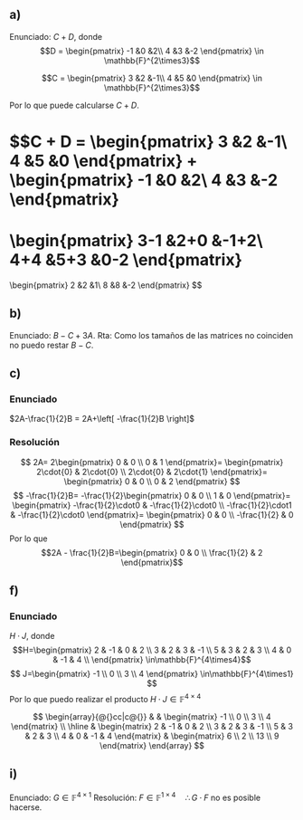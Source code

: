 ## a)

Enunciado: $C + D$, donde 
$$D = 
\begin{pmatrix}
	-1 &0 &2\\
	4 &3 &-2
\end{pmatrix}
\in \mathbb{F}^{2\times3}$$

$$C = 
\begin{pmatrix}
	3 &2 &-1\\
	4 &5 &0
\end{pmatrix}
\in \mathbb{F}^{2\times3}$$

Por lo que puede calcularse $C + D$.

$$C + D =
\begin{pmatrix}
	3 &2 &-1\\
	4 &5 &0
\end{pmatrix}
+
\begin{pmatrix}
	-1 &0 &2\\
	4 &3 &-2
\end{pmatrix}
=
\begin{pmatrix}
	3-1 &2+0 &-1+2\\
	4+4 &5+3 &0-2
\end{pmatrix}
=
\begin{pmatrix}
	2 &2 &1\\
	8 &8 &-2
\end{pmatrix}
$$

## b)
Enunciado: $B - C + 3A$.
Rta: Como los tamaños de las matrices no coinciden no puedo restar $B - C$.

## c)
### Enunciado
$2A-\frac{1}{2}B = 2A+\left[ -\frac{1}{2}B \right]$

### Resolución
$$
2A=
2\begin{pmatrix}
0 & 0 \\
0 & 1
\end{pmatrix}=
\begin{pmatrix}
2\cdot{0} & 2\cdot{0} \\
2\cdot{0} & 2\cdot{1}
\end{pmatrix}=
\begin{pmatrix}
0 & 0 \\
0 & 2
\end{pmatrix}
$$
$$
-\frac{1}{2}B=
-\frac{1}{2}\begin{pmatrix}
0 & 0 \\
1 & 0
\end{pmatrix}=
\begin{pmatrix}
-\frac{1}{2}\cdot0 & -\frac{1}{2}\cdot0 \\
-\frac{1}{2}\cdot1 & -\frac{1}{2}\cdot0
\end{pmatrix}=
\begin{pmatrix}
0 & 0 \\
-\frac{1}{2} & 0
\end{pmatrix}
$$
Por lo que 
$$2A - \frac{1}{2}B=\begin{pmatrix}
0 & 0 \\
\frac{1}{2} & 2
\end{pmatrix}$$

## f)
### Enunciado
$H\cdot J$, donde
$$H=\begin{pmatrix}
2 & -1 & 0 & 2 \\
3 & 2 & 3 & -1 \\
5 & 3 & 2 & 3 \\
4 & 0 & -1 & 4 \\
\end{pmatrix} \in\mathbb{F}^{4\times4}$$
$$
J=\begin{pmatrix} -1 \\ 0 \\ 3 \\ 4 \end{pmatrix} \in\mathbb{F}^{4\times1}
$$
Por lo que puedo realizar el producto $H\cdot J\in\mathbb{F}^{4\times4}$

$$
\begin{array}{@{}cc|c@{}}
& & \begin{matrix} -1 \\ 0 \\ 3 \\ 4 \end{matrix} \\
\hline
& \begin{matrix}
2 & -1 & 0 & 2 \\
3 & 2 & 3 & -1 \\
5 & 3 & 2 & 3 \\
4 & 0 & -1 & 4
\end{matrix}
& \begin{matrix} 6 \\ 2 \\ 13 \\ 9 \end{matrix}
\end{array}
$$

## i)
Enunciado: $G \in \mathbb{F} ^{4\times1}$
Resolución: $F \in \mathbb{F}^{1\times4} \quad \therefore G\cdot{F}$ no es posible hacerse.